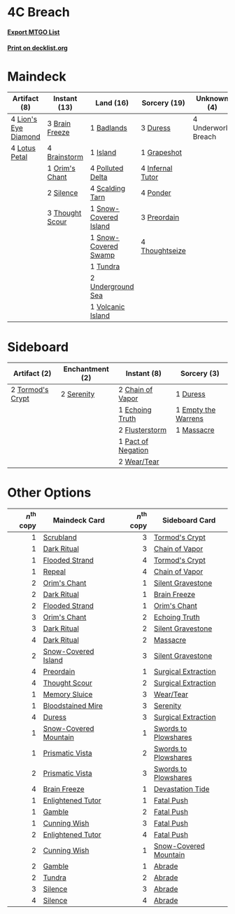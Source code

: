 # 4C Breach

#### [Export MTGO List](../collection/4C%20Breach/4C%20Breach.txt)
#### [Print on decklist.org](http://decklist.org/?deckmain=1%09Badlands%0A3%09Brain%20Freeze%0A4%09Brainstorm%0A3%09Duress%0A1%09Grapeshot%0A4%09Infernal%20Tutor%0A1%09Island%0A4%09Lion's%20Eye%20Diamond%0A4%09Lotus%20Petal%0A1%09Orim's%20Chant%0A4%09Polluted%20Delta%0A4%09Ponder%0A3%09Preordain%0A4%09Scalding%20Tarn%0A2%09Silence%0A1%09Snow-Covered%20Island%0A1%09Snow-Covered%20Swamp%0A3%09Thought%20Scour%0A4%09Thoughtseize%0A1%09Tundra%0A2%09Underground%20Sea%0A4%09Underworld%20Breach%0A1%09Volcanic%20Island&deckside=2%09Chain%20of%20Vapor%0A1%09Duress%0A1%09Echoing%20Truth%0A1%09Empty%20the%20Warrens%0A2%09Flusterstorm%0A1%09Massacre%0A1%09Pact%20of%20Negation%0A2%09Serenity%0A2%09Tormod's%20Crypt%0A2%09Wear/Tear)
# Maindeck

|                                        Artifact (8)                                         |                                       Instant (13)                                       |                                           Land (16)                                            |                                       Sorcery (19)                                        |    Unknown (4)    |
|---------------------------------------------------------------------------------------------|------------------------------------------------------------------------------------------|------------------------------------------------------------------------------------------------|-------------------------------------------------------------------------------------------|-------------------|
|4 [Lion's Eye Diamond](http://gatherer.wizards.com/Pages/Card/Details.aspx?multiverseid=3255)|3 [Brain Freeze](http://gatherer.wizards.com/Pages/Card/Details.aspx?multiverseid=47599)  |1 [Badlands](http://gatherer.wizards.com/Pages/Card/Details.aspx?multiverseid=878)              |3 [Duress](http://gatherer.wizards.com/Pages/Card/Details.aspx?multiverseid=14557)         |4 Underworld Breach|
|4 [Lotus Petal](http://gatherer.wizards.com/Pages/Card/Details.aspx?multiverseid=420602)     |4 [Brainstorm](http://gatherer.wizards.com/Pages/Card/Details.aspx?multiverseid=3897)     |1 [Island](http://gatherer.wizards.com/Pages/Card/Details.aspx?multiverseid=439857)             |1 [Grapeshot](http://gatherer.wizards.com/Pages/Card/Details.aspx?multiverseid=426588)     |                   |
|                                                                                             |1 [Orim's Chant](http://gatherer.wizards.com/Pages/Card/Details.aspx?multiverseid=26852)  |4 [Polluted Delta](http://gatherer.wizards.com/Pages/Card/Details.aspx?multiverseid=405104)     |4 [Infernal Tutor](http://gatherer.wizards.com/Pages/Card/Details.aspx?multiverseid=107308)|                   |
|                                                                                             |2 [Silence](http://gatherer.wizards.com/Pages/Card/Details.aspx?multiverseid=191083)      |4 [Scalding Tarn](http://gatherer.wizards.com/Pages/Card/Details.aspx?multiverseid=405107)      |4 [Ponder](http://gatherer.wizards.com/Pages/Card/Details.aspx?multiverseid=451051)        |                   |
|                                                                                             |3 [Thought Scour](http://gatherer.wizards.com/Pages/Card/Details.aspx?multiverseid=380203)|1 [Snow-Covered Island](http://gatherer.wizards.com/Pages/Card/Details.aspx?multiverseid=121130)|3 [Preordain](http://gatherer.wizards.com/Pages/Card/Details.aspx?multiverseid=405347)     |                   |
|                                                                                             |                                                                                          |1 [Snow-Covered Swamp](http://gatherer.wizards.com/Pages/Card/Details.aspx?multiverseid=121256) |4 [Thoughtseize](http://gatherer.wizards.com/Pages/Card/Details.aspx?multiverseid=438676)  |                   |
|                                                                                             |                                                                                          |1 [Tundra](http://gatherer.wizards.com/Pages/Card/Details.aspx?multiverseid=885)                |                                                                                           |                   |
|                                                                                             |                                                                                          |2 [Underground Sea](http://gatherer.wizards.com/Pages/Card/Details.aspx?multiverseid=886)       |                                                                                           |                   |
|                                                                                             |                                                                                          |1 [Volcanic Island](http://gatherer.wizards.com/Pages/Card/Details.aspx?multiverseid=887)       |                                                                                           |                   |


# Sideboard

|                                       Artifact (2)                                        |                                  Enchantment (2)                                   |                                         Instant (8)                                         |                                         Sorcery (3)                                          |
|-------------------------------------------------------------------------------------------|------------------------------------------------------------------------------------|---------------------------------------------------------------------------------------------|----------------------------------------------------------------------------------------------|
|2 [Tormod's Crypt](http://gatherer.wizards.com/Pages/Card/Details.aspx?multiverseid=389723)|2 [Serenity](http://gatherer.wizards.com/Pages/Card/Details.aspx?multiverseid=15360)|2 [Chain of Vapor](http://gatherer.wizards.com/Pages/Card/Details.aspx?multiverseid=420701)  |1 [Duress](http://gatherer.wizards.com/Pages/Card/Details.aspx?multiverseid=14557)            |
|                                                                                           |                                                                                    |1 [Echoing Truth](http://gatherer.wizards.com/Pages/Card/Details.aspx?multiverseid=405212)   |1 [Empty the Warrens](http://gatherer.wizards.com/Pages/Card/Details.aspx?multiverseid=426587)|
|                                                                                           |                                                                                    |2 [Flusterstorm](http://gatherer.wizards.com/Pages/Card/Details.aspx?multiverseid=228255)    |1 [Massacre](http://gatherer.wizards.com/Pages/Card/Details.aspx?multiverseid=21324)          |
|                                                                                           |                                                                                    |1 [Pact of Negation](http://gatherer.wizards.com/Pages/Card/Details.aspx?multiverseid=442057)|                                                                                              |
|                                                                                           |                                                                                    |2 [Wear/Tear](http://gatherer.wizards.com/Pages/Card/Details.aspx?multiverseid=368950)       |                                                                                              |


# Other Options

|*n*<sup>th</sup> copy|                                         Maindeck Card                                          |*n*<sup>th</sup> copy|                                         Sideboard Card                                         |
|--------------------:|------------------------------------------------------------------------------------------------|--------------------:|------------------------------------------------------------------------------------------------|
|                    1|[Scrubland](http://gatherer.wizards.com/Pages/Card/Details.aspx?multiverseid=882)               |                    3|[Tormod's Crypt](http://gatherer.wizards.com/Pages/Card/Details.aspx?multiverseid=389723)       |
|                    1|[Dark Ritual](http://gatherer.wizards.com/Pages/Card/Details.aspx?multiverseid=651)             |                    3|[Chain of Vapor](http://gatherer.wizards.com/Pages/Card/Details.aspx?multiverseid=420701)       |
|                    1|[Flooded Strand](http://gatherer.wizards.com/Pages/Card/Details.aspx?multiverseid=405098)       |                    4|[Tormod's Crypt](http://gatherer.wizards.com/Pages/Card/Details.aspx?multiverseid=389723)       |
|                    1|[Repeal](http://gatherer.wizards.com/Pages/Card/Details.aspx?multiverseid=405357)               |                    4|[Chain of Vapor](http://gatherer.wizards.com/Pages/Card/Details.aspx?multiverseid=420701)       |
|                    2|[Orim's Chant](http://gatherer.wizards.com/Pages/Card/Details.aspx?multiverseid=26852)          |                    1|[Silent Gravestone](http://gatherer.wizards.com/Pages/Card/Details.aspx?multiverseid=439846)    |
|                    2|[Dark Ritual](http://gatherer.wizards.com/Pages/Card/Details.aspx?multiverseid=651)             |                    1|[Brain Freeze](http://gatherer.wizards.com/Pages/Card/Details.aspx?multiverseid=47599)          |
|                    2|[Flooded Strand](http://gatherer.wizards.com/Pages/Card/Details.aspx?multiverseid=405098)       |                    1|[Orim's Chant](http://gatherer.wizards.com/Pages/Card/Details.aspx?multiverseid=26852)          |
|                    3|[Orim's Chant](http://gatherer.wizards.com/Pages/Card/Details.aspx?multiverseid=26852)          |                    2|[Echoing Truth](http://gatherer.wizards.com/Pages/Card/Details.aspx?multiverseid=405212)        |
|                    3|[Dark Ritual](http://gatherer.wizards.com/Pages/Card/Details.aspx?multiverseid=651)             |                    2|[Silent Gravestone](http://gatherer.wizards.com/Pages/Card/Details.aspx?multiverseid=439846)    |
|                    4|[Dark Ritual](http://gatherer.wizards.com/Pages/Card/Details.aspx?multiverseid=651)             |                    2|[Massacre](http://gatherer.wizards.com/Pages/Card/Details.aspx?multiverseid=21324)              |
|                    2|[Snow-Covered Island](http://gatherer.wizards.com/Pages/Card/Details.aspx?multiverseid=121130)  |                    3|[Silent Gravestone](http://gatherer.wizards.com/Pages/Card/Details.aspx?multiverseid=439846)    |
|                    4|[Preordain](http://gatherer.wizards.com/Pages/Card/Details.aspx?multiverseid=405347)            |                    1|[Surgical Extraction](http://gatherer.wizards.com/Pages/Card/Details.aspx?multiverseid=397706)  |
|                    4|[Thought Scour](http://gatherer.wizards.com/Pages/Card/Details.aspx?multiverseid=380203)        |                    2|[Surgical Extraction](http://gatherer.wizards.com/Pages/Card/Details.aspx?multiverseid=397706)  |
|                    1|[Memory Sluice](http://gatherer.wizards.com/Pages/Card/Details.aspx?multiverseid=158759)        |                    3|[Wear/Tear](http://gatherer.wizards.com/Pages/Card/Details.aspx?multiverseid=368950)            |
|                    1|[Bloodstained Mire](http://gatherer.wizards.com/Pages/Card/Details.aspx?multiverseid=405094)    |                    3|[Serenity](http://gatherer.wizards.com/Pages/Card/Details.aspx?multiverseid=15360)              |
|                    4|[Duress](http://gatherer.wizards.com/Pages/Card/Details.aspx?multiverseid=14557)                |                    3|[Surgical Extraction](http://gatherer.wizards.com/Pages/Card/Details.aspx?multiverseid=397706)  |
|                    1|[Snow-Covered Mountain](http://gatherer.wizards.com/Pages/Card/Details.aspx?multiverseid=121233)|                    1|[Swords to Plowshares](http://gatherer.wizards.com/Pages/Card/Details.aspx?multiverseid=869)    |
|                    1|[Prismatic Vista](http://gatherer.wizards.com/Pages/Card/Details.aspx?multiverseid=464193)      |                    2|[Swords to Plowshares](http://gatherer.wizards.com/Pages/Card/Details.aspx?multiverseid=869)    |
|                    2|[Prismatic Vista](http://gatherer.wizards.com/Pages/Card/Details.aspx?multiverseid=464193)      |                    3|[Swords to Plowshares](http://gatherer.wizards.com/Pages/Card/Details.aspx?multiverseid=869)    |
|                    4|[Brain Freeze](http://gatherer.wizards.com/Pages/Card/Details.aspx?multiverseid=47599)          |                    1|[Devastation Tide](http://gatherer.wizards.com/Pages/Card/Details.aspx?multiverseid=275720)     |
|                    1|[Enlightened Tutor](http://gatherer.wizards.com/Pages/Card/Details.aspx?multiverseid=15355)     |                    1|[Fatal Push](http://gatherer.wizards.com/Pages/Card/Details.aspx?multiverseid=423724)           |
|                    1|[Gamble](http://gatherer.wizards.com/Pages/Card/Details.aspx?multiverseid=413674)               |                    2|[Fatal Push](http://gatherer.wizards.com/Pages/Card/Details.aspx?multiverseid=423724)           |
|                    1|[Cunning Wish](http://gatherer.wizards.com/Pages/Card/Details.aspx?multiverseid=34400)          |                    3|[Fatal Push](http://gatherer.wizards.com/Pages/Card/Details.aspx?multiverseid=423724)           |
|                    2|[Enlightened Tutor](http://gatherer.wizards.com/Pages/Card/Details.aspx?multiverseid=15355)     |                    4|[Fatal Push](http://gatherer.wizards.com/Pages/Card/Details.aspx?multiverseid=423724)           |
|                    2|[Cunning Wish](http://gatherer.wizards.com/Pages/Card/Details.aspx?multiverseid=34400)          |                    1|[Snow-Covered Mountain](http://gatherer.wizards.com/Pages/Card/Details.aspx?multiverseid=121233)|
|                    2|[Gamble](http://gatherer.wizards.com/Pages/Card/Details.aspx?multiverseid=413674)               |                    1|[Abrade](http://gatherer.wizards.com/Pages/Card/Details.aspx?multiverseid=430772)               |
|                    2|[Tundra](http://gatherer.wizards.com/Pages/Card/Details.aspx?multiverseid=885)                  |                    2|[Abrade](http://gatherer.wizards.com/Pages/Card/Details.aspx?multiverseid=430772)               |
|                    3|[Silence](http://gatherer.wizards.com/Pages/Card/Details.aspx?multiverseid=191083)              |                    3|[Abrade](http://gatherer.wizards.com/Pages/Card/Details.aspx?multiverseid=430772)               |
|                    4|[Silence](http://gatherer.wizards.com/Pages/Card/Details.aspx?multiverseid=191083)              |                    4|[Abrade](http://gatherer.wizards.com/Pages/Card/Details.aspx?multiverseid=430772)               |

